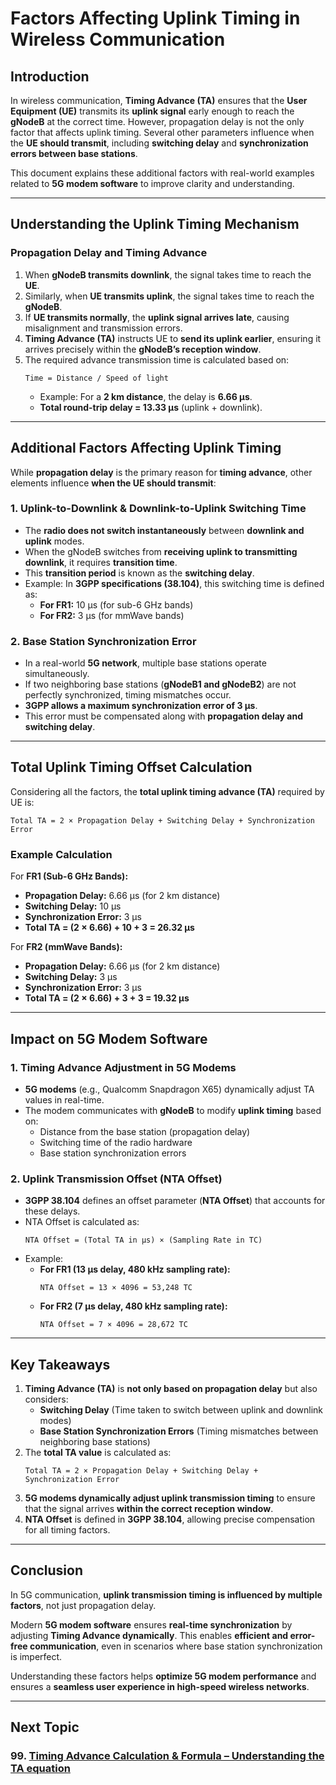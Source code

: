 # **Factors Affecting Uplink Timing in Wireless Communication**

## **Introduction**
In wireless communication, **Timing Advance (TA)** ensures that the **User Equipment (UE)** transmits its **uplink signal** early enough to reach the **gNodeB** at the correct time. However, propagation delay is not the only factor that affects uplink timing. Several other parameters influence when the **UE should transmit**, including **switching delay** and **synchronization errors between base stations**.

This document explains these additional factors with real-world examples related to **5G modem software** to improve clarity and understanding.

---

## **Understanding the Uplink Timing Mechanism**
### **Propagation Delay and Timing Advance**
1. When **gNodeB transmits downlink**, the signal takes time to reach the **UE**.
2. Similarly, when **UE transmits uplink**, the signal takes time to reach the **gNodeB**.
3. If **UE transmits normally**, the **uplink signal arrives late**, causing misalignment and transmission errors.
4. **Timing Advance (TA)** instructs UE to **send its uplink earlier**, ensuring it arrives precisely within the **gNodeB’s reception window**.
5. The required advance transmission time is calculated based on:
   ```
   Time = Distance / Speed of light
   ```
   - Example: For a **2 km distance**, the delay is **6.66 µs**.
   - **Total round-trip delay = 13.33 µs** (uplink + downlink).

---

## **Additional Factors Affecting Uplink Timing**
While **propagation delay** is the primary reason for **timing advance**, other elements influence **when the UE should transmit**:

### **1. Uplink-to-Downlink & Downlink-to-Uplink Switching Time**
- The **radio does not switch instantaneously** between **downlink and uplink** modes.
- When the gNodeB switches from **receiving uplink to transmitting downlink**, it requires **transition time**.
- This **transition period** is known as the **switching delay**.
- Example: In **3GPP specifications (38.104)**, this switching time is defined as:
  - **For FR1:** 10 µs (for sub-6 GHz bands)
  - **For FR2:** 3 µs (for mmWave bands)

### **2. Base Station Synchronization Error**
- In a real-world **5G network**, multiple base stations operate simultaneously.
- If two neighboring base stations (**gNodeB1 and gNodeB2**) are not perfectly synchronized, timing mismatches occur.
- **3GPP allows a maximum synchronization error of 3 µs**.
- This error must be compensated along with **propagation delay and switching delay**.

---

## **Total Uplink Timing Offset Calculation**
Considering all the factors, the **total uplink timing advance (TA)** required by UE is:
```
Total TA = 2 × Propagation Delay + Switching Delay + Synchronization Error
```
### **Example Calculation**
For **FR1 (Sub-6 GHz Bands):**
- **Propagation Delay:** 6.66 µs (for 2 km distance)
- **Switching Delay:** 10 µs
- **Synchronization Error:** 3 µs
- **Total TA = (2 × 6.66) + 10 + 3 = 26.32 µs**

For **FR2 (mmWave Bands):**
- **Propagation Delay:** 6.66 µs (for 2 km distance)
- **Switching Delay:** 3 µs
- **Synchronization Error:** 3 µs
- **Total TA = (2 × 6.66) + 3 + 3 = 19.32 µs**

---

## **Impact on 5G Modem Software**
### **1. Timing Advance Adjustment in 5G Modems**
- **5G modems** (e.g., Qualcomm Snapdragon X65) dynamically adjust TA values in real-time.
- The modem communicates with **gNodeB** to modify **uplink timing** based on:
  - Distance from the base station (propagation delay)
  - Switching time of the radio hardware
  - Base station synchronization errors

### **2. Uplink Transmission Offset (NTA Offset)**
- **3GPP 38.104** defines an offset parameter (**NTA Offset**) that accounts for these delays.
- NTA Offset is calculated as:
  ```
  NTA Offset = (Total TA in µs) × (Sampling Rate in TC)
  ```
- Example:
  - **For FR1 (13 µs delay, 480 kHz sampling rate):**
    ```
    NTA Offset = 13 × 4096 = 53,248 TC
    ```
  - **For FR2 (7 µs delay, 480 kHz sampling rate):**
    ```
    NTA Offset = 7 × 4096 = 28,672 TC
    ```

---

## **Key Takeaways**
1. **Timing Advance (TA)** is **not only based on propagation delay** but also considers:
   - **Switching Delay** (Time taken to switch between uplink and downlink modes)
   - **Base Station Synchronization Errors** (Timing mismatches between neighboring base stations)
2. The **total TA value** is calculated as:
   ```
   Total TA = 2 × Propagation Delay + Switching Delay + Synchronization Error
   ```
3. **5G modems dynamically adjust uplink transmission timing** to ensure that the signal arrives **within the correct reception window**.
4. **NTA Offset** is defined in **3GPP 38.104**, allowing precise compensation for all timing factors.

---

## **Conclusion**
In 5G communication, **uplink transmission timing is influenced by multiple factors**, not just propagation delay.

Modern **5G modem software** ensures **real-time synchronization** by adjusting **Timing Advance dynamically**. This enables **efficient and error-free communication**, even in scenarios where base station synchronization is imperfect.

Understanding these factors helps **optimize 5G modem performance** and ensures a **seamless user experience in high-speed wireless networks**.



---
## Next Topic
### 99. [Timing Advance Calculation & Formula – Understanding the TA equation](TA_Calculation_and_Formula.md)   
